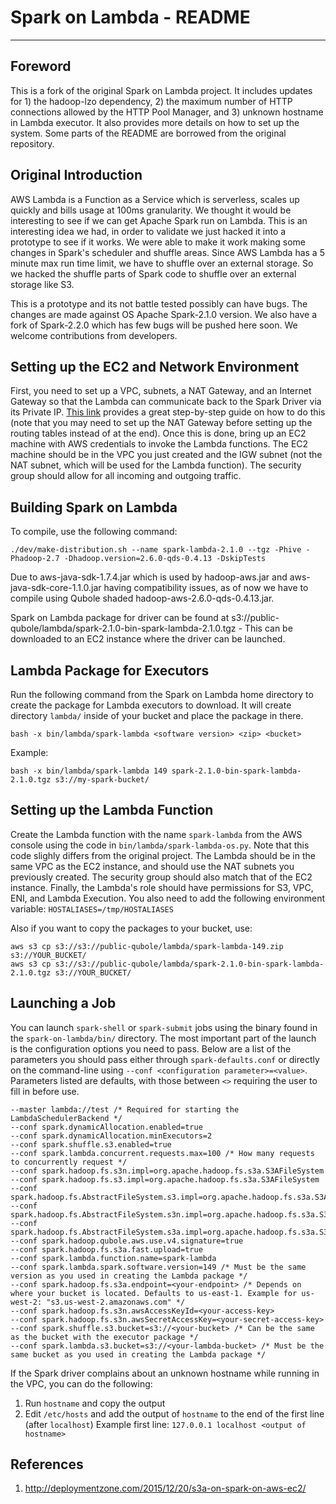 # Spark on Lambda - README
----------------------------------------

## Foreword
This is a fork of the original Spark on Lambda project. It includes updates for 1) the hadoop-lzo dependency, 2) the maximum number of HTTP connections allowed by the HTTP Pool Manager, and 3) unknown hostname in Lambda executor. It also provides more details on how to set up the system. Some parts of the README are borrowed from the original repository.

## Original Introduction
AWS Lambda is a Function as a Service which is serverless, scales up quickly and bills usage at 100ms granularity. We thought it would be interesting to see if we can get Apache Spark run on Lambda. This is an interesting idea we had, in order to validate we just hacked it into a prototype to see if it works. We were able to make it work making some changes in Spark's scheduler and shuffle areas. Since AWS Lambda has a 5 minute max run time limit, we have to shuffle over an external storage. So we hacked the shuffle parts of Spark code to shuffle over an external storage like S3.

This is a prototype and its not battle tested possibly can have bugs. The changes are made against OS Apache Spark-2.1.0 version. We also have a fork of Spark-2.2.0 which has few bugs will be pushed here soon. We welcome contributions from developers.

## Setting up the EC2 and Network Environment
First, you need to set up a VPC, subnets, a NAT Gateway, and an Internet Gateway so that the Lambda can communicate back to the Spark Driver via its Private IP. [This link](https://gist.github.com/reggi/dc5f2620b7b4f515e68e46255ac042a7) provides a great step-by-step guide on how to do this (note that you may need to set up the NAT Gateway before setting up the routing tables instead of at the end). Once this is done, bring up an EC2 machine with AWS credentials to invoke the Lambda functions. The EC2 machine should be in the VPC you just created and the IGW subnet (not the NAT subnet, which will be used for the Lambda function). The security group should allow for all incoming and outgoing traffic.

## Building Spark on Lambda
To compile, use the following command:
```
./dev/make-distribution.sh --name spark-lambda-2.1.0 --tgz -Phive -Phadoop-2.7 -Dhadoop.version=2.6.0-qds-0.4.13 -DskipTests 
```
Due to aws-java-sdk-1.7.4.jar which is used by hadoop-aws.jar and aws-java-sdk-core-1.1.0.jar having compatibility issues, as of now we have to compile using Qubole shaded hadoop-aws-2.6.0-qds-0.4.13.jar.

Spark on Lambda package for driver can be found at s3://public-qubole/lambda/spark-2.1.0-bin-spark-lambda-2.1.0.tgz - This can be downloaded to an EC2 instance where the driver can be launched.

## Lambda Package for Executors
Run the following command from the Spark on Lambda home directory to create the package for Lambda executors to download. It will create directory `lambda/` inside of your bucket and place the package in there.
```
bash -x bin/lambda/spark-lambda <software version> <zip> <bucket>
```
Example:
```
bash -x bin/lambda/spark-lambda 149 spark-2.1.0-bin-spark-lambda-2.1.0.tgz s3://my-spark-bucket/
```

## Setting up the Lambda Function
Create the Lambda function with the name `spark-lambda` from the AWS console using the code in `bin/lambda/spark-lambda-os.py`. Note that this code slighly differs from the original project. The Lambda should be in the same VPC as the EC2 instance, and should use the NAT subnets you previously created. The security group should also match that of the EC2 instance. Finally, the Lambda's role should have permissions for S3, VPC, ENI, and Lambda Execution. You also need to add the following environment variable: `HOSTALIASES=/tmp/HOSTALIASES`


Also if you want to copy the packages to your bucket, use:
```
aws s3 cp s3://s3://public-qubole/lambda/spark-lambda-149.zip s3://YOUR_BUCKET/
aws s3 cp s3://s3://public-qubole/lambda/spark-2.1.0-bin-spark-lambda-2.1.0.tgz s3://YOUR_BUCKET/
```

## Launching a Job
You can launch `spark-shell` or `spark-submit` jobs using the binary found in the `spark-on-lambda/bin/` directory. The most important part of the launch is the configuration options you need to pass. Below are a list of the parameters you should pass either through `spark-defaults.conf` or directly on the command-line using `--conf <configuration parameter>=<value>`. Parameters listed are defaults, with those between `<>` requiring the user to fill in before use.

```
--master lambda://test /* Required for starting the LambdaSchedulerBackend */
--conf spark.dynamicAllocation.enabled=true
--conf spark.dynamicAllocation.minExecutors=2
--conf spark.shuffle.s3.enabled=true
--conf spark.lambda.concurrent.requests.max=100 /* How many requests to concurrently request */
--conf spark.hadoop.fs.s3n.impl=org.apache.hadoop.fs.s3a.S3AFileSystem
--conf spark.hadoop.fs.s3.impl=org.apache.hadoop.fs.s3a.S3AFileSystem
--conf spark.hadoop.fs.AbstractFileSystem.s3.impl=org.apache.hadoop.fs.s3a.S3A
--conf spark.hadoop.fs.AbstractFileSystem.s3n.impl=org.apache.hadoop.fs.s3a.S3A
--conf spark.hadoop.fs.AbstractFileSystem.s3a.impl=org.apache.hadoop.fs.s3a.S3A
--conf spark.hadoop.qubole.aws.use.v4.signature=true
--conf spark.hadoop.fs.s3a.fast.upload=true
--conf spark.lambda.function.name=spark-lambda
--conf spark.lambda.spark.software.version=149 /* Must be the same version as you used in creating the Lambda package */
--conf spark.hadoop.fs.s3a.endpoint=<your-endpoint> /* Depends on where your bucket is located. Defaults to us-east-1. Example for us-west-2: "s3.us-west-2.amazonaws.com" */
--conf spark.hadoop.fs.s3n.awsAccessKeyId=<your-access-key>
--conf spark.hadoop.fs.s3n.awsSecretAccessKey=<your-secret-access-key>
--conf spark.shuffle.s3.bucket=s3://<your-bucket> /* Can be the same as the bucket with the executor package */
--conf spark.lambda.s3.bucket=s3://<your-lambda-bucket> /* Must be the same bucket as you used in creating the Lambda package */
```
If the Spark driver complains about an unknown hostname while running in the VPC, you can do the following:
1) Run `hostname` and copy the output
2) Edit `/etc/hosts` and add the output of `hostname` to the end of the first line (after `localhost`)
Example first line: `127.0.0.1 localhost <output of hostname>`

## References
1. http://deploymentzone.com/2015/12/20/s3a-on-spark-on-aws-ec2/

